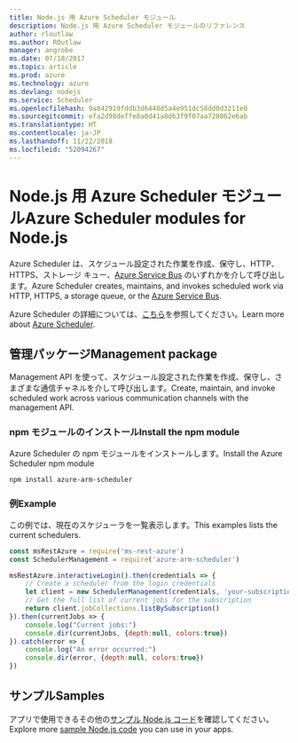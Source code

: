 ```yaml
---
title: Node.js 用 Azure Scheduler モジュール
description: Node.js 用 Azure Scheduler モジュールのリファレンス
author: rloutlaw
ms.author: ROutlaw
manager: angrobe
ms.date: 07/18/2017
ms.topic: article
ms.prod: azure
ms.technology: azure
ms.devlang: nodejs
ms.service: Scheduler
ms.openlocfilehash: 9a842919fddb3d6448d5a4e951dc58dd0d3211e0
ms.sourcegitcommit: efa2d98deffe8a0d41a8d63f9f07aa720862e6ab
ms.translationtype: HT
ms.contentlocale: ja-JP
ms.lasthandoff: 11/22/2018
ms.locfileid: "52094267"
---
```

# <a name="azure-scheduler-modules-for-nodejs"></a><span data-ttu-id="392dc-103">Node.js 用 Azure Scheduler モジュール</span><span class="sxs-lookup"><span data-stu-id="392dc-103">Azure Scheduler modules for Node.js</span></span>

<span data-ttu-id="392dc-104">Azure Scheduler は、スケジュール設定された作業を作成、保守し、HTTP、HTTPS、ストレージ キュー、[Azure Service Bus](/azure/service-bus-messaging/service-bus-messaging-overview) のいずれかを介して呼び出します。</span><span class="sxs-lookup"><span data-stu-id="392dc-104">Azure Scheduler creates, maintains, and invokes scheduled work via HTTP, HTTPS, a storage queue, or the [Azure Service Bus](/azure/service-bus-messaging/service-bus-messaging-overview).</span></span>

<span data-ttu-id="392dc-105">Azure Scheduler の詳細については、[こちら](/azure/scheduler/scheduler-intro)を参照してください。</span><span class="sxs-lookup"><span data-stu-id="392dc-105">Learn more about [Azure Scheduler](/azure/scheduler/scheduler-intro).</span></span>

## <a name="management-package"></a><span data-ttu-id="392dc-106">管理パッケージ</span><span class="sxs-lookup"><span data-stu-id="392dc-106">Management package</span></span>

<span data-ttu-id="392dc-107">Management API を使って、スケジュール設定された作業を作成、保守し、さまざまな通信チャネルを介して呼び出します。</span><span class="sxs-lookup"><span data-stu-id="392dc-107">Create, maintain, and invoke scheduled work across various communication channels with the management API.</span></span>

### <a name="install-the-npm-module"></a><span data-ttu-id="392dc-108">npm モジュールのインストール</span><span class="sxs-lookup"><span data-stu-id="392dc-108">Install the npm module</span></span>

<span data-ttu-id="392dc-109">Azure Scheduler の npm モジュールをインストールします。</span><span class="sxs-lookup"><span data-stu-id="392dc-109">Install the Azure Scheduler npm module</span></span>

```bash
npm install azure-arm-scheduler
```

### <a name="example"></a><span data-ttu-id="392dc-110">例</span><span class="sxs-lookup"><span data-stu-id="392dc-110">Example</span></span>

<span data-ttu-id="392dc-111">この例では、現在のスケジューラを一覧表示します。</span><span class="sxs-lookup"><span data-stu-id="392dc-111">This examples lists the current schedulers.</span></span>

```javascript
const msRestAzure = require('ms-rest-azure')
const SchedulerManagement = require('azure-arm-scheduler')

msRestAzure.interactiveLogin().then(credentials => {
    // Create a scheduler from the login credentials
    let client = new SchedulerManagement(credentials, 'your-subscription-id')
    // Get the full list of current jobs for the subscription
    return client.jobCollections.listBySubscription()
}).then(currentJobs => {
    console.log("Current jobs:")
    console.dir(currentJobs, {depth:null, colors:true})
}).catch(error => {
    console.log("An error occurred:")
    console.dir(error, {depth:null, colors:true})
})
```

## <a name="samples"></a><span data-ttu-id="392dc-112">サンプル</span><span class="sxs-lookup"><span data-stu-id="392dc-112">Samples</span></span>

<span data-ttu-id="392dc-113">アプリで使用できるその他の[サンプル Node.js コード](https://azure.microsoft.com/resources/samples/?platform=nodejs)を確認してください。</span><span class="sxs-lookup"><span data-stu-id="392dc-113">Explore more [sample Node.js code](https://azure.microsoft.com/resources/samples/?platform=nodejs) you can use in your apps.</span></span>
